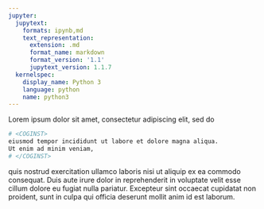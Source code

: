 ```yaml
---
jupyter:
  jupytext:
    formats: ipynb,md
    text_representation:
      extension: .md
      format_name: markdown
      format_version: '1.1'
      jupytext_version: 1.1.7
  kernelspec:
    display_name: Python 3
    language: python
    name: python3
---
```


Lorem ipsum dolor sit amet, consectetur adipiscing elit, 
sed do 
```python
# <COGINST>
eiusmod tempor incididunt ut labore et dolore magna aliqua. 
Ut enim ad minim veniam, 
# </COGINST>
```
quis nostrud exercitation ullamco laboris nisi ut 
aliquip ex ea <COGINST>commodo consequat. Duis aute irure dolor in reprehenderit in 
voluptate velit esse cillum dolore eu fugiat nulla pariatur. Excepteur sint 
occaecat cupidatat non proident, sunt</COGINST> in culpa qui officia deserunt mollit 
anim id est laborum.